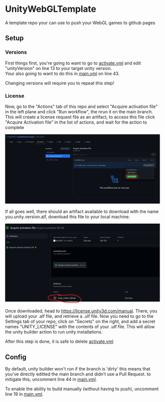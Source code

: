 # UnityWebGLTemplate

A template repo your can use to push your WebGL games to github pages

## Setup

### Versions  

First things first, you're going to want to go to [activate.yml](.github/workflows/activate.yml) and edit "unityVersion" on line 13 to your target unity version.  
Your also going to want to do this in [main.yml](.github/workflows/main.yml) on line 43.  
  
Changing versions will require you to repeat this step!

### License

Now, go to the "Actions" tab of this repo and select "Acquire activation file" in the left plane and click "Run workflow", the nrun it on the main branch. This will create a license request file as an artifact, to access this file click "Acquire Activation file" in the list of actions, and wait for the action to complete  
  
![Run Acquire activation action](/images/run-license-action.png "Run the action on the main branch")  
  
If all goes well, there should an artifact available to download with the name you.unity.version.alf, download this file to your local machine.  
  
![Download artifact](/images/download-artifact.png "Look for Artifacts at the bottom")  
  
Once downloaded, head to https://license.unity3d.com/manual.  There, you will upload your .alf file, and retrieve a .ulf file. Now you need to go to the Settings tab of your repo, click on "Secrets" on the right, and add a secret names "UNITY_LICENSE" with the contents of your .ulf file. This will allow the unity builder action to run unity installations.  

After this step is done, it is safe to delete [activate.yml](.github/workflows/activate.yml)

## Config

By default, unity builder won't run if the branch is 'dirty' this means that you've directly editted the main branch and didn't use a Pull Request. to mitigate this, uncomment line 44 in [main.yml](.github/workflows/main.yml).    
  
To enable the ability to build manually (without having to push), uncomment line 19 in [main.yml](.github/workflows/main.yml).  

